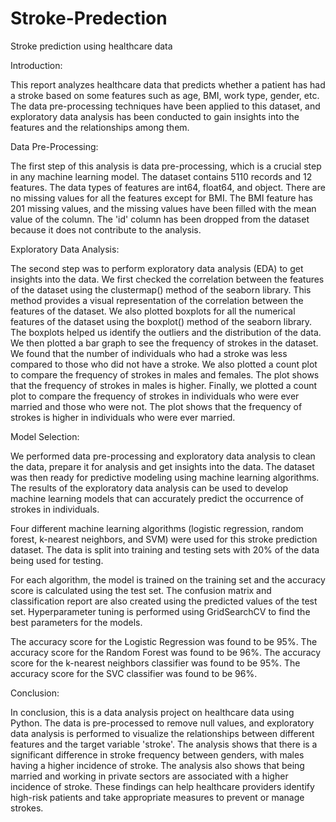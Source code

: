 # Stroke-Predection
Stroke prediction using healthcare data

Introduction:

This report analyzes healthcare data that predicts whether a patient has had a stroke based on some features such as age, BMI, work type, gender, etc. The data pre-processing techniques have been applied to this dataset, and exploratory data analysis has been conducted to gain insights into the features and the relationships among them.

Data Pre-Processing:

The first step of this analysis is data pre-processing, which is a crucial step in any machine learning model. The dataset contains 5110 records and 12 features. The data types of features are int64, float64, and object. There are no missing values for all the features except for BMI. The BMI feature has 201 missing values, and the missing values have been filled with the mean value of the column. The 'id' column has been dropped from the dataset because it does not contribute to the analysis.

Exploratory Data Analysis:

The second step was to perform exploratory data analysis (EDA) to get insights into the data. We first checked the correlation between the features of the dataset using the clustermap() method of the seaborn library. This method provides a visual representation of the correlation between the features of the dataset. We also plotted boxplots for all the numerical features of the dataset using the boxplot() method of the seaborn library. The boxplots helped us identify the outliers and the distribution of the data. We then plotted a bar graph to see the frequency of strokes in the dataset. We found that the number of individuals who had a stroke was less compared to those who did not have a stroke. We also plotted a count plot to compare the frequency of strokes in males and females. The plot shows that the frequency of strokes in males is higher. Finally, we plotted a count plot to compare the frequency of strokes in individuals who were ever married and those who were not. The plot shows that the frequency of strokes is higher in individuals who were ever married.

Model Selection:

We performed data pre-processing and exploratory data analysis to clean the data, prepare it for analysis and get insights into the data. The dataset was then ready for predictive modeling using machine learning algorithms. The results of the exploratory data analysis can be used to develop machine learning models that can accurately predict the occurrence of strokes in individuals.

Four different machine learning algorithms (logistic regression, random forest, k-nearest neighbors, and SVM) were used for this stroke prediction dataset. The data is split into training and testing sets with 20% of the data being used for testing.

For each algorithm, the model is trained on the training set and the accuracy score is calculated using the test set. The confusion matrix and classification report are also created using the predicted values of the test set. Hyperparameter tuning is performed using GridSearchCV to find the best parameters for the models.

The accuracy score for the Logistic Regression was found to be 95%.
The accuracy score for the Random Forest was found to be 96%.
The accuracy score for the k-nearest neighbors classifier was found to be 95%.
The accuracy score for the SVC classifier was found to be 96%.

Conclusion:

In conclusion, this is a data analysis project on healthcare data using Python. The data is pre-processed to remove null values, and exploratory data analysis is performed to visualize the relationships between different features and the target variable 'stroke'. The analysis shows that there is a significant difference in stroke frequency between genders, with males having a higher incidence of stroke. The analysis also shows that being married and working in private sectors are associated with a higher incidence of stroke. These findings can help healthcare providers identify high-risk patients and take appropriate measures to prevent or manage strokes.
